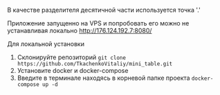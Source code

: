 

В качестве разделителя десятичной части используется точка '.'

Приложение запущенно на VPS и попробовать его можно не устанавливая локально http://176.124.192.7:8080/

Для локальной установки 
1. Склонируйте репозиторий `git clone https://github.com/TkachenkoVitaliy/mini_table.git`
2. Установите docker и docker-compose
3. Введите в терминале находясь в корневой папке проекта `docker-compose up -d`